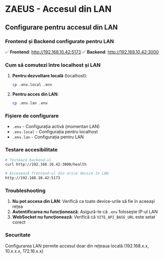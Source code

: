 # ZAEUS - Accesul din LAN

## Configurare pentru accesul din LAN

### Frontend și Backend configurate pentru LAN

✅ **Frontend**: http://192.168.10.42:5173
✅ **Backend**: http://192.168.10.42:3000

### Cum să comutezi între localhost și LAN

1. **Pentru dezvoltare locală** (localhost):
   ```bash
   cp .env.local .env
   ```

2. **Pentru acces din LAN**:
   ```bash
   cp .env.lan .env
   ```

### Fișiere de configurare

- `.env` - Configurația activă (momentan LAN)
- `.env.local` - Configurația pentru localhost  
- `.env.lan` - Configurația pentru LAN

### Testare accesibilitate

```bash
# Testează backend-ul
curl http://192.168.10.42:3000/health

# Accesează frontend-ul din orice device în LAN
http://192.168.10.42:5173
```

### Troubleshooting

1. **Nu pot accesa din LAN**: Verifică ca toate device-urile să fie în aceeași rețea
2. **Autentificarea nu funcționează**: Asigură-te că `.env` folosește IP-ul LAN
3. **WebSocket nu funcționează**: Verifică că `VITE_API_BASE_URL` este setat corect

### Securitate

Configurarea LAN permite accesul doar din rețeaua locală (192.168.x.x, 10.x.x.x, 172.16.x.x)